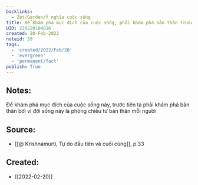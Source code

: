 ```yaml
---
backlinks:
  - Zet/Garden/Ý nghĩa cuộc sống
title: Để khám phá mục đích của cuộc sống, phải khám phá bản thân trước
UID: 220220184816
created: 20-Feb-2022
noteid: 59
tags:
  - 'created/2022/Feb/20'
  - 'evergreen'
  - 'permanent/fact'
publish: True
---
```

## Notes:
Để khám phá mục đích của cuộc sống này, trước tiên ta phải khám phá bản thân bởi vì đời sống này là phóng chiếu từ bản thân mỗi người

## Source:
- [[@ Krishnamurti, Tự do đầu tiên và cuối cùng]], p.33




## Created:
- [[2022-02-20]]
